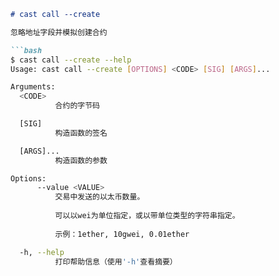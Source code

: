 ```markdown
# cast call --create

忽略地址字段并模拟创建合约

```bash
$ cast call --create --help
Usage: cast call --create [OPTIONS] <CODE> [SIG] [ARGS]...

Arguments:
  <CODE>
          合约的字节码

  [SIG]
          构造函数的签名

  [ARGS]...
          构造函数的参数

Options:
      --value <VALUE>
          交易中发送的以太币数量。
          
          可以以wei为单位指定，或以带单位类型的字符串指定。
          
          示例：1ether, 10gwei, 0.01ether

  -h, --help
          打印帮助信息（使用'-h'查看摘要）
```
```